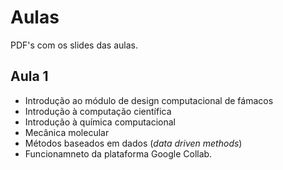 # Aulas

PDF's com os slides das aulas.

## Aula 1
* Introdução ao módulo de design computacional de fámacos
* Introdução à computação científica
* Introdução à química computacional
* Mecânica molecular
* Métodos baseados em dados (*data driven methods*)
* Funcionamneto da plataforma Google Collab.

